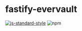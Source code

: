 # fastify-evervault

[![js-standard-style](https://img.shields.io/badge/code%20style-standard-brightgreen.svg?style=flat)](https://standardjs.com/)
![npm](https://img.shields.io/npm/v/@briscoooe/fastify-evervault)
